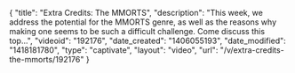 {
    "title": "Extra Credits: The MMORTS",
    "description": "This week, we address the potential for the MMORTS genre, as well as the reasons why making one seems to be such a difficult challenge. Come discuss this top...",
    "videoid": "192176",
    "date_created": "1406055193",
    "date_modified": "1418181780",
    "type": "captivate",
    "layout": "video",
    "url": "\/v\/extra-credits-the-mmorts\/192176"
}